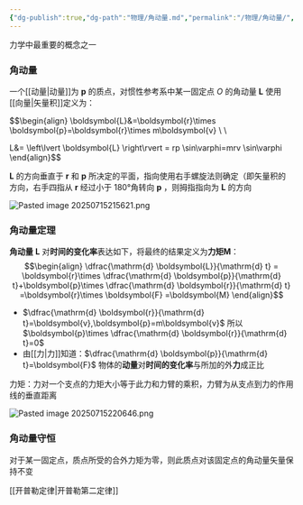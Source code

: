 ```yaml
---
{"dg-publish":true,"dg-path":"物理/角动量.md","permalink":"/物理/角动量/","dgPassFrontmatter":true,"noteIcon":"","created":"2024-08-22T17:32:43.000+08:00","updated":"2025-08-02T10:36:28.704+08:00"}
---
```



力学中最重要的概念之一

### 角动量

一个[[动量\|动量]]为 $\boldsymbol{p}$ 的质点，对惯性参考系中某一固定点 $O$ 的角动量 $\boldsymbol{L}$ 使用[[向量\|矢量积]]定义为：

$$\begin{align}
\boldsymbol{L}&=\boldsymbol{r}\times \boldsymbol{p}=\boldsymbol{r}\times m\boldsymbol{v} \\ \\

L&=  \left\lvert  \boldsymbol{L}  \right\rvert =  rp \sin\varphi=mrv \sin\varphi
\end{align}$$

$\boldsymbol{L}$ 的方向垂直于 $\boldsymbol{r}$ 和 $\boldsymbol{p}$ 所决定的平面，指向使用右手螺旋法则确定（即矢量积的方向，右手四指从 $\boldsymbol{r}$ 经过小于 180°角转向 $\boldsymbol{p}$ ，则拇指指向为 $\boldsymbol{L}$ 的方向

![Pasted image 20250715215621.png](/img/user/Photo%20Resources/Pasted%20image%2020250715215621.png)


### 角动量定理

**角动量** $\boldsymbol{L}$ 对**时间的变化率**表达如下，将最终的结果定义为**力矩**$\boldsymbol{M}$：
$$\begin{align}
\dfrac{\mathrm{d} \boldsymbol{L}}{\mathrm{d} t} = \boldsymbol{r}\times \dfrac{\mathrm{d} \boldsymbol{p}}{\mathrm{d} t}+\boldsymbol{p}\times \dfrac{\mathrm{d} \boldsymbol{r}}{\mathrm{d} t}  =\boldsymbol{r}\times \boldsymbol{F} =\boldsymbol{M}
\end{align}$$
- $\dfrac{\mathrm{d} \boldsymbol{r}}{\mathrm{d} t}=\boldsymbol{v},\boldsymbol{p}=m\boldsymbol{v}$  所以 $\boldsymbol{p}\times \dfrac{\mathrm{d} \boldsymbol{r}}{\mathrm{d} t}=0$
- 由[[力\|力]]知道：$\dfrac{\mathrm{d} \boldsymbol{p}}{\mathrm{d} t}=\boldsymbol{F}$ 物体的**动量**对**时间的变化率**与所加的外**力**成正比

力矩：力对一个支点的力矩大小等于此力和力臂的乘积，力臂为从支点到力的作用线的垂直距离

![Pasted image 20250715220646.png](/img/user/Photo%20Resources/Pasted%20image%2020250715220646.png)

### 角动量守恒
对于某一固定点，质点所受的合外力矩为零，则此质点对该固定点的角动量矢量保持不变




[[开普勒定律\|开普勒第二定律]]


